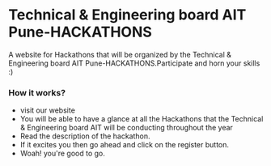 # Technical & Engineering board AIT Pune-HACKATHONS
 A website for Hackathons that will be organized by the Technical & Engineering board AIT Pune-HACKATHONS.Participate and horn your skills :)
 <h3>How it works?</h3>
 <ul>
 <li>visit our website</li>
 <li>You will be able to have a glance at all the Hackathons that the Technical & Engineering board AIT will be conducting throughout the year</li>
 <li>Read the description of the hackathon.</li>
 <li>If it excites you then go ahead and click on the register button.</li>
 <li>Woah! you're good to go.</li>
 </ul>
